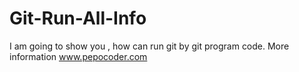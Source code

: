 # Git-Run-All-Info
I am going to show you , how can run git by git program code.
More information www.pepocoder.com
